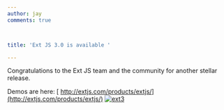 ```yaml
---
author: jay
comments: true



title: 'Ext JS 3.0 is available '

---
```


Congratulations to the Ext JS team and the community for another stellar release.

Demos are here: [ http://extjs.com/products/extjs/](http://extjs.com/products/extjs/)
[![ext3](../assets/uploads//2009/07/ext3.jpg)](http://extjs.com/products/extjs/)

